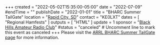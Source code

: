 +++
created = "2022-05-02T15:35:00-05:00"
date = "2022-07-09"
#endTime = ""
publishDate = "2022-01-01"
title = "BHARC Summer TailGate"
location = "[Rapid City, SD](https://duckduckgo.com/?q=Robbinsdale+Park+641+E.+Oakland+Street+Rapid+City%2C+SD+57701&ia=web&t=ffcm&iaxm=maps)"
contact = "KE0LXT"
dates = [ "Regional Hamfests" ]
outputs = [ "HTML" ]
update = 1
sponsor = "[Black Hills Amateur Radio Club](http://w0blk.com/)"
#status = "canceled"	# Uncomment line to mark this event as canceled	
+++
Please visit the
[ARRL BHARC Summer TailGate page](http://www.arrl.org/hamfests/black-hills-amateur-radio-club-annual-auction-and-swapmeet)
for more information.


